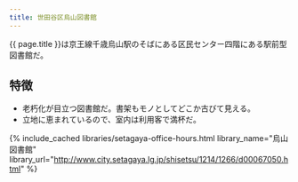```yaml
---
title: 世田谷区烏山図書館
---
```


{{ page.title }}は京王線千歳烏山駅のそばにある区民センター四階にある駅前型図書館だ。

## 特徴

* 老朽化が目立つ図書館だ。書架もモノとしてどこか古びて見える。
* 立地に恵まれているので、室内は利用客で満杯だ。

{% include_cached libraries/setagaya-office-hours.html
    library_name="烏山図書館"
    library_url="http://www.city.setagaya.lg.jp/shisetsu/1214/1266/d00067050.html" %}
